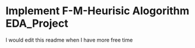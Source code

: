 # Implement F-M-Heurisic Alogorithm EDA_Project
I would edit this readme when I have more free time
